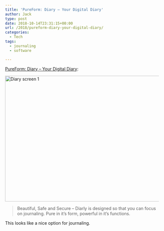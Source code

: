 ```yaml
---
title: 'PureForm: Diary – Your Digital Diary'
author: Jack
type: post
date: 2018-10-14T23:31:15+00:00
url: /2018/pureform-diary-your-digital-diary/
categories:
  - Tech
tags:
  - journaling
  - software

---
```

[PureForm: Diary &#8211; Your Digital Diary][1]:

<img src="/wp-content/uploads/2018/10/diary-screen-1.png" alt="Diary screen 1" title="diary-screen-1.png" border="0" width="599" height="411" />

> Beautiful, Safe and Secure &#8211; Diarly is designed so that you can focus on journaling. Pure in it&#8217;s form, powerful in it&#8217;s functions.

This looks like a nice option for journaling.

 [1]: https://pureformstudio.com/diarly
